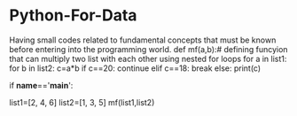 # Python-For-Data
Having small codes related to fundamental concepts that must be known before entering into the programming world.
def mf(a,b):# defining funcyion that can multiply two list with each other using nested for loops
  for a in list1:
    for b in list2:
      c=a*b
      if c==20:
        continue
      elif c==18:
        break
      else:
        print(c)

if __name__=='__main__':

  list1=[2, 4, 6]
  list2=[1, 3, 5]
  mf(list1,list2)
